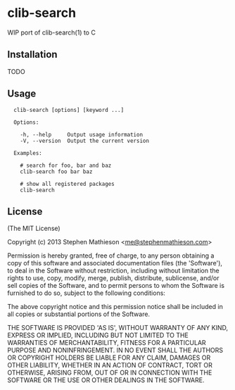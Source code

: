 
# clib-search

  WIP port of clib-search(1) to C

## Installation

  TODO

## Usage

```
  clib-search [options] [keyword ...]

  Options:

    -h, --help     Output usage information
    -V, --version  Output the current version

  Examples:

    # search for foo, bar and baz
    clib-search foo bar baz

    # show all registered packages
    clib-search
```

## License

(The MIT License)

Copyright (c) 2013 Stephen Mathieson &lt;me@stephenmathieson.com&gt;

Permission is hereby granted, free of charge, to any person obtaining
a copy of this software and associated documentation files (the
'Software'), to deal in the Software without restriction, including
without limitation the rights to use, copy, modify, merge, publish,
distribute, sublicense, and/or sell copies of the Software, and to
permit persons to whom the Software is furnished to do so, subject to
the following conditions:

The above copyright notice and this permission notice shall be
included in all copies or substantial portions of the Software.

THE SOFTWARE IS PROVIDED 'AS IS', WITHOUT WARRANTY OF ANY KIND,
EXPRESS OR IMPLIED, INCLUDING BUT NOT LIMITED TO THE WARRANTIES OF
MERCHANTABILITY, FITNESS FOR A PARTICULAR PURPOSE AND NONINFRINGEMENT.
IN NO EVENT SHALL THE AUTHORS OR COPYRIGHT HOLDERS BE LIABLE FOR ANY
CLAIM, DAMAGES OR OTHER LIABILITY, WHETHER IN AN ACTION OF CONTRACT,
TORT OR OTHERWISE, ARISING FROM, OUT OF OR IN CONNECTION WITH THE
SOFTWARE OR THE USE OR OTHER DEALINGS IN THE SOFTWARE.